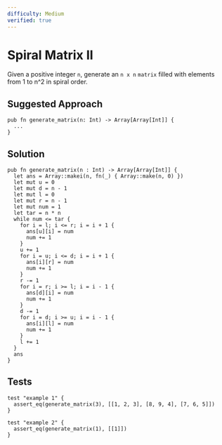 ```yaml
---
difficulty: Medium
verified: true
---
```


# Spiral Matrix II

Given a positive integer `n`, generate an `n x n` `matrix` filled with elements from 1 to n^2 in spiral order.

## Suggested Approach

```mbt nocheck
pub fn generate_matrix(n: Int) -> Array[Array[Int]] {
  ...
}
```

## Solution

```mbt
pub fn generate_matrix(n : Int) -> Array[Array[Int]] {
  let ans = Array::makei(n, fn(_) { Array::make(n, 0) })
  let mut u = 0
  let mut d = n - 1
  let mut l = 0
  let mut r = n - 1
  let mut num = 1
  let tar = n * n
  while num <= tar {
    for i = l; i <= r; i = i + 1 {
      ans[u][i] = num
      num += 1
    }
    u += 1
    for i = u; i <= d; i = i + 1 {
      ans[i][r] = num
      num += 1
    }
    r -= 1
    for i = r; i >= l; i = i - 1 {
      ans[d][i] = num
      num += 1
    }
    d -= 1
    for i = d; i >= u; i = i - 1 {
      ans[i][l] = num
      num += 1
    }
    l += 1
  }
  ans
}
```

## Tests

```moonbit
test "example 1" {
  assert_eq(generate_matrix(3), [[1, 2, 3], [8, 9, 4], [7, 6, 5]])
}

test "example 2" {
  assert_eq(generate_matrix(1), [[1]])
}
```

